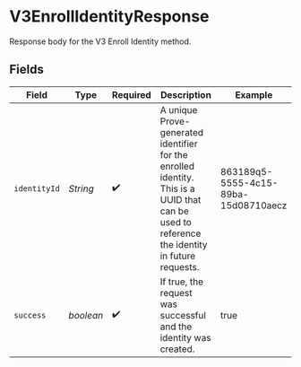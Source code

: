 # V3EnrollIdentityResponse

Response body for the V3 Enroll Identity method.


## Fields

| Field                                                                                                                                        | Type                                                                                                                                         | Required                                                                                                                                     | Description                                                                                                                                  | Example                                                                                                                                      |
| -------------------------------------------------------------------------------------------------------------------------------------------- | -------------------------------------------------------------------------------------------------------------------------------------------- | -------------------------------------------------------------------------------------------------------------------------------------------- | -------------------------------------------------------------------------------------------------------------------------------------------- | -------------------------------------------------------------------------------------------------------------------------------------------- |
| `identityId`                                                                                                                                 | *String*                                                                                                                                     | :heavy_check_mark:                                                                                                                           | A unique Prove-generated identifier for the enrolled identity. This is a UUID that can be used to reference the identity in future requests. | 863189q5-5555-4c15-89ba-15d08710aecz                                                                                                         |
| `success`                                                                                                                                    | *boolean*                                                                                                                                    | :heavy_check_mark:                                                                                                                           | If true, the request was successful and the identity was created.                                                                            | true                                                                                                                                         |